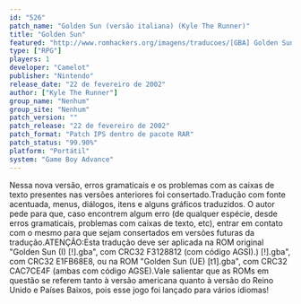 ```yaml
---
id: "526"
patch_name: "Golden Sun (versão italiana) (Kyle The Runner)"
title: "Golden Sun"
featured: "http://www.romhackers.org/imagens/traducoes/[GBA] Golden Sun %28I%29 - Kyle The Runner - Beta8 - 1.png"
type: ["RPG"]
players: 1
developer: "Camelot"
publisher: "Nintendo"
release_date: "22 de fevereiro de 2002"
author: ["Kyle The Runner"]
group_name: "Nenhum"
group_site: "Nenhum"
patch_version: ""
patch_release: "22 de fevereiro de 2002"
patch_format: "Patch IPS dentro de pacote RAR"
patch_status: "99.90%"
platform: "Portátil"
system: "Game Boy Advance"
---
```


Nessa nova versão, erros gramaticais e os problemas com as caixas de texto presentes nas versões anteriores foi consertado.Tradução com fonte acentuada, menus, diálogos, itens e alguns gráficos traduzidos. O autor pede para que, caso encontrem algum erro (de qualquer espécie, desde erros gramaticais, problemas com caixas de texto, etc), entrar em contato com o mesmo para que sejam consertados em versões futuras da tradução.ATENÇÃO:Esta tradução deve ser aplicada na ROM original "Golden Sun (I) [!].gba", com CRC32 F3128812 (com código AGSI).) [!].gba", com CRC32 E1FB68E8, ou na ROM "Golden Sun (UE) [t1].gba", com CRC32 CAC7CE4F (ambas com código AGSE).Vale salientar que as ROMs em questão se referem tanto à versão americana quanto à versão do Reino Unido e Países Baixos, pois esse jogo foi lançado para vários idiomas!